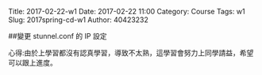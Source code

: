 Title: 2017-02-22-w1
Date: 2017-02-22 11:00
Category: Course
Tags: w1
Slug: 2017spring-cd-w1
Author: 40423232

##變更 stunnel.conf 的 IP 設定

<p>心得:由於上學習都沒有認真學習，導致不太熟，這學習會努力上同學請益，希望可以跟上進度。</p>
